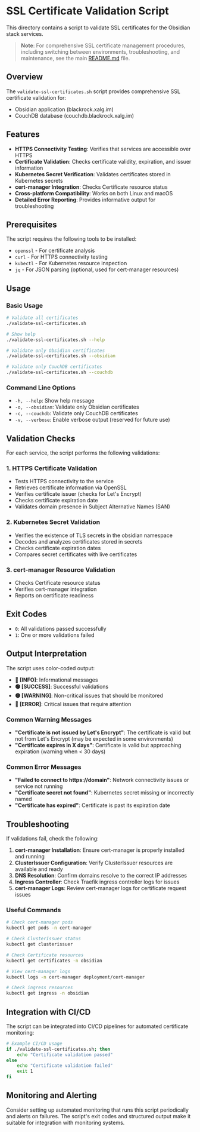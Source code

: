 # SSL Certificate Validation Script

This directory contains a script to validate SSL certificates for the Obsidian stack services.

> **Note**: For comprehensive SSL certificate management procedures, including switching between environments, troubleshooting, and maintenance, see the main [README.md](README.md) file.

## Overview

The `validate-ssl-certificates.sh` script provides comprehensive SSL certificate validation for:
- Obsidian application (blackrock.xalg.im)
- CouchDB database (couchdb.blackrock.xalg.im)

## Features

- **HTTPS Connectivity Testing**: Verifies that services are accessible over HTTPS
- **Certificate Validation**: Checks certificate validity, expiration, and issuer information
- **Kubernetes Secret Verification**: Validates certificates stored in Kubernetes secrets
- **cert-manager Integration**: Checks Certificate resource status
- **Cross-platform Compatibility**: Works on both Linux and macOS
- **Detailed Error Reporting**: Provides informative output for troubleshooting

## Prerequisites

The script requires the following tools to be installed:
- `openssl` - For certificate analysis
- `curl` - For HTTPS connectivity testing
- `kubectl` - For Kubernetes resource inspection
- `jq` - For JSON parsing (optional, used for cert-manager resources)

## Usage

### Basic Usage

```bash
# Validate all certificates
./validate-ssl-certificates.sh

# Show help
./validate-ssl-certificates.sh --help

# Validate only Obsidian certificates
./validate-ssl-certificates.sh --obsidian

# Validate only CouchDB certificates
./validate-ssl-certificates.sh --couchdb
```

### Command Line Options

- `-h, --help`: Show help message
- `-o, --obsidian`: Validate only Obsidian certificates
- `-c, --couchdb`: Validate only CouchDB certificates
- `-v, --verbose`: Enable verbose output (reserved for future use)

## Validation Checks

For each service, the script performs the following validations:

### 1. HTTPS Certificate Validation
- Tests HTTPS connectivity to the service
- Retrieves certificate information via OpenSSL
- Verifies certificate issuer (checks for Let's Encrypt)
- Checks certificate expiration date
- Validates domain presence in Subject Alternative Names (SAN)

### 2. Kubernetes Secret Validation
- Verifies the existence of TLS secrets in the obsidian namespace
- Decodes and analyzes certificates stored in secrets
- Checks certificate expiration dates
- Compares secret certificates with live certificates

### 3. cert-manager Resource Validation
- Checks Certificate resource status
- Verifies cert-manager integration
- Reports on certificate readiness

## Exit Codes

- `0`: All validations passed successfully
- `1`: One or more validations failed

## Output Interpretation

The script uses color-coded output:
- **🔵 [INFO]**: Informational messages
- **🟢 [SUCCESS]**: Successful validations
- **🟡 [WARNING]**: Non-critical issues that should be monitored
- **🔴 [ERROR]**: Critical issues that require attention

### Common Warning Messages

- **"Certificate is not issued by Let's Encrypt"**: The certificate is valid but not from Let's Encrypt (may be expected in some environments)
- **"Certificate expires in X days"**: Certificate is valid but approaching expiration (warning when < 30 days)

### Common Error Messages

- **"Failed to connect to https://domain"**: Network connectivity issues or service not running
- **"Certificate secret not found"**: Kubernetes secret missing or incorrectly named
- **"Certificate has expired"**: Certificate is past its expiration date

## Troubleshooting

If validations fail, check the following:

1. **cert-manager Installation**: Ensure cert-manager is properly installed and running
2. **ClusterIssuer Configuration**: Verify ClusterIssuer resources are available and ready
3. **DNS Resolution**: Confirm domains resolve to the correct IP addresses
4. **Ingress Controller**: Check Traefik ingress controller logs for issues
5. **cert-manager Logs**: Review cert-manager logs for certificate request issues

### Useful Commands

```bash
# Check cert-manager pods
kubectl get pods -n cert-manager

# Check ClusterIssuer status
kubectl get clusterissuer

# Check Certificate resources
kubectl get certificates -n obsidian

# View cert-manager logs
kubectl logs -n cert-manager deployment/cert-manager

# Check ingress resources
kubectl get ingress -n obsidian
```

## Integration with CI/CD

The script can be integrated into CI/CD pipelines for automated certificate monitoring:

```bash
# Example CI/CD usage
if ./validate-ssl-certificates.sh; then
    echo "Certificate validation passed"
else
    echo "Certificate validation failed"
    exit 1
fi
```

## Monitoring and Alerting

Consider setting up automated monitoring that runs this script periodically and alerts on failures. The script's exit codes and structured output make it suitable for integration with monitoring systems.